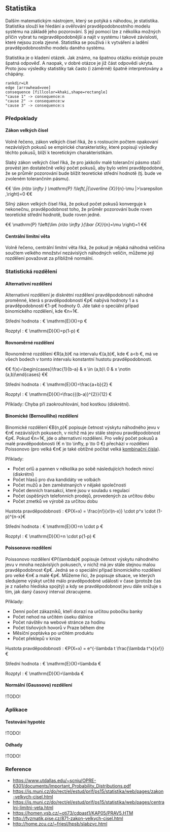 ## Statistika

Dalším matematickým nástrojem, který se potýká s náhodou, je statistika. Statistika slouží ke hledání a ověřování pravděpodobnostního modelu systému na základě jeho pozorování. S její pomocí lze z několika možných příčin vybrat tu nejpravděpodobnější a najít v systému i takové závislosti, které nejsou zcela zjevné. Statistika se používá i k vytváření a ladění pravděpodobnostního modelu daného systému.

Statistika je o kladení otázek. Jak známo, na špatnou otázku existuje pouze špatná odpověď. A naopak, v dobré otázce je již část odpovědi ukryta. Proto jsou výsledky statistiky tak často (i záměrně) špatně interpretovány a chápány.

```dot:digraph
rankdir=LR
edge [arrowhead=vee]
consequence [fillcolor=khaki,shape=rectangle]
"cause 1" -> consequence:n
"cause 2" -> consequence:w
"cause 3" -> consequence:s
```

### Předpoklady

#### Zákon velkých čísel

Volně řečeno, zákon velkých čísel říká, že s rostoucím počtem opakovaní nezávislých pokusů se empirické charakteristiky, které popisují výsledky těchto pokusů, blíží k teoretickým charakteristikám.

Slabý zákon velkých čísel říká, že pro jakkoliv malé toleranční pásmo stačí provést jen dostatečně velký počet pokusů, aby bylo velmi pravděpodobné, že se průměr pozorování bude blížit teoretické střední hodnotě (tj. bude ve zvoleném tolerančním pásmu).

€€ \lim _{n\to \infty } \mathrm{P} \!\left(\,|{\overline {X}}_{n}-\mu |>\varepsilon \,\right)=0 €€

Silný zákon velkých čísel říká, že pokud počet pokusů konverguje k nekonečnu, pravděpodobnost toho, že průměr pozorování bude roven teoretické střední hodnotě, bude roven jedné.

€€ \mathrm{P} \!\left(\lim _{n\to \infty }{\bar {X}}_{n}=\mu \right)=1 €€

#### Centrální limitní věta

Volně řečeno, centrální limitní věta říká, že pokud je nějaká náhodná veličina součtem velkého množství nezávislých náhodných veličin, můžeme její rozdělení považovat za přibližně normální.

### Statistická rozdělení

#### Alternativní rozdělení

Alternativní rozdělení je diskrétní rozdělení pravděpodobnosti náhodné proměnné, která s pravděpodobností €p€ nabývá hodnoty 1 a s pravděpodobností €1-p€  hodnoty 0. Jde také o speciální případ binomického rozdělení, kde €n=1€.

Střední hodnota
: € \mathrm{E}(X)=p €

Rozptyl
: € \mathrm{D}(X)=p(1-p) €

#### Rovnoměrné rozdělení

Rovnoměrné rozdělení €R(a,b)€ na intervalu €(a,b)€, kde € a<b €, má ve všech bodech v tomto intervalu konstantní hustotu pravděpodobnosti.

€€ f(x)=\begin{cases}\frac{1}{b-a} & x \in (a,b)\\ 0 & x \notin (a,b)\end{cases} €€

Střední hodnota
: € \mathrm{E}(X)=\frac{a+b}{2} €

Rozptyl
: € \mathrm{D}(X)=\frac{{(b-a)}^{2}}{12} €

Příklady: Chyba při zaokrouhlování, hod kostkou (diskrétní).

#### Binomické (Bernoulliho) rozdělení

Binomické rozdělení €B(n,p)€ popisuje četnost výskytu náhodného jevu v €n€ nezávislých pokusech, v nichž má jev stále stejnou pravděpodobnost €p€. Pokud €n=1€, jde o alternativní rozdělení. Pro velký počet pokusů a malé pravděpodobnosti (€ n \to \infty, p \to 0 €) přechází v rozdělení Poissonovo (pro velká €n€ je také obtížné počítat velká [kombinační čísla](wiki/kombinatorika)).

Příklady: 

- Počet orlů a pannen v několika po sobě následujících hodech mincí (diskrétní)
- Počet hlasů pro dva kandidáty ve volbách
- Počet mužů a žen zaměstnaných v nějaké společnosti
- Počet denních transakcí, které jsou v souladu s regulací
- Počet úspěšných telefonních prodejů, provedených za určitou dobu
- Počet zmetků ve výrobě za určitou dobu

Hustota pravděpodobnosti
: €P(X=x) = \frac{n!}{x!(n-x)} \cdot p^x \cdot (1-p)^{n-x}€

Střední hodnota
: € \mathrm{E}(X)=n \cdot p €

Rozptyl
: € \mathrm{D}(X)=n \cdot p(1-p) €

#### Poissonovo rozdělení

Poissonovo rozdělení €P(\lambda)€ popisuje četnost výskytu náhodného jevu v mnoha nezávislých pokusech, v nichž má jev stále stejnou malou pravděpodobnost €p€. Jedná se o speciální případ binomického rozdělení pro velké €n€ a malé €p€. 
Můžeme říci, že popisuje situace, ve kterých sledujeme výskyt určité málo pravděpodobné události v čase (protože čas je z našeho hlediska spojitý) a kdy se pravděpodobnost jevu dále snižuje s tím, jak daný časový interval zkracujeme.

Příklady:

- Denní počet zákazníků, kteří dorazí na určitou pobočku banky
- Počet nehod na určitém úseku dálnice
- Počet návštěv na webové stránce za hodinu
- Počet tísňových hovorů v Praze během dne
- Měsíční poptávka po určitém produktu
- Počet překlepů v knize

Hustota pravděpodobnosti
: €P(X=x) = e^{-\lambda t \frac{\lambda t^x}{x!}}€

Střední hodnota
: € \mathrm{E}(X)=\lambda €

Rozptyl
: € \mathrm{D}(X)=\lambda €

#### Normální (Gaussovo) rozdělení

!TODO!

### Aplikace

#### Testování hypotéz

!TODO!

#### Odhady

!TODO!

### Reference

- https://www.utdallas.edu/~scniu/OPRE-6301/documents/Important_Probability_Distributions.pdf
- https://is.muni.cz/do/rect/el/estud/prif/ps15/statistika/web/pages/zakon-velkych-cisel.html
- https://is.muni.cz/do/rect/el/estud/prif/ps15/statistika/web/pages/centralni-limitni-veta.html
- https://homen.vsb.cz/~oti73/cdpast1/KAP05/PRAV5.HTM
- http://fyzmatik.pise.cz/871-zakon-velkych-cisel.html
- http://home.zcu.cz/~friesl/hpsb/slabzvc.html